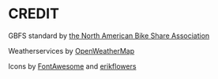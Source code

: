# CREDIT

GBFS standard by [the North American Bike Share Association](https://github.com/NABSA/gbfs)

Weatherservices by [OpenWeatherMap](https://openweathermap.org)

Icons by [FontAwesome](https://fontawesome.com/) and [erikflowers](https://erikflowers.github.io/weather-icons/)
